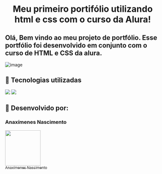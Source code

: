 <h1 align="center"> Meu primeiro portifólio utilizando html e css com o curso da Alura!</h1>

<h2> Olá, Bem vindo ao meu projeto de portfólio. Esse portfólio foi desenvolvido em conjunto com o curso de HTML e CSS da alura.</h2>

![image](https://user-images.githubusercontent.com/77756047/211304452-220fedf0-f91b-490f-8a65-a60ce860bc5c.png)
## 🚀 Tecnologias utilizadas
<div>
<img src="https://img.shields.io/badge/HTML-239120?style=for-the-badge&logo=html5&logoColor=white">
<img src="https://img.shields.io/badge/CSS-239120?&style=for-the-badge&logo=css3&logoColor=white">
</div>

## :round_pushpin: Desenvolvido por:
### Anaxímenes Nascimento
[<img src="https://avatars.githubusercontent.com/u/223775790?v=4" width=115><br><sub>Anaxímenes Nascimento</sub>](https://github.com/an3xos)
